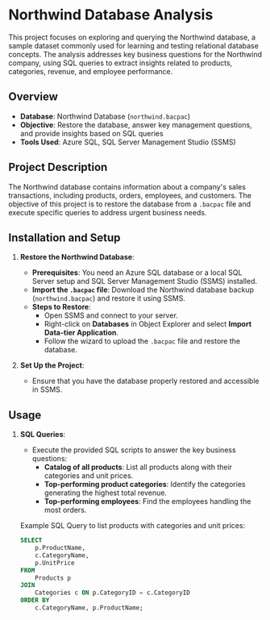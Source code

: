 # **Northwind Database Analysis**

This project focuses on exploring and querying the Northwind database, a sample dataset commonly used for learning and testing relational database concepts. The analysis addresses key business questions for the Northwind company, using SQL queries to extract insights related to products, categories, revenue, and employee performance.

## **Overview**

- **Database**: Northwind Database (`northwind.bacpac`)
- **Objective**: Restore the database, answer key management questions, and provide insights based on SQL queries
- **Tools Used**: Azure SQL, SQL Server Management Studio (SSMS)

## **Project Description**

The Northwind database contains information about a company's sales transactions, including products, orders, employees, and customers. The objective of this project is to restore the database from a `.bacpac` file and execute specific queries to address urgent business needs.

## **Installation and Setup**

1. **Restore the Northwind Database**:
   - **Prerequisites**: You need an Azure SQL database or a local SQL Server setup and SQL Server Management Studio (SSMS) installed.
   - **Import the `.bacpac` file**: Download the Northwind database backup (`northwind.bacpac`) and restore it using SSMS.
   - **Steps to Restore**:
     - Open SSMS and connect to your server.
     - Right-click on **Databases** in Object Explorer and select **Import Data-tier Application**.
     - Follow the wizard to upload the `.bacpac` file and restore the database.

2. **Set Up the Project**:
   - Ensure that you have the database properly restored and accessible in SSMS.

## **Usage**

1. **SQL Queries**:
   - Execute the provided SQL scripts to answer the key business questions:
     - **Catalog of all products**: List all products along with their categories and unit prices.
     - **Top-performing product categories**: Identify the categories generating the highest total revenue.
     - **Top-performing employees**: Find the employees handling the most orders.

   Example SQL Query to list products with categories and unit prices:
   ```sql
   SELECT 
       p.ProductName, 
       c.CategoryName, 
       p.UnitPrice
   FROM 
       Products p
   JOIN 
       Categories c ON p.CategoryID = c.CategoryID
   ORDER BY 
       c.CategoryName, p.ProductName;

